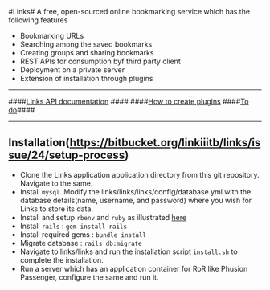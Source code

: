 #Links#
A free, open-sourced online bookmarking service which has the following features
  

 - Bookmarking URLs
 - Searching among the saved bookmarks
 - Creating groups and sharing bookmarks
 - REST APIs for consumption byf third party  client
 - Deployment on a private server
 - Extension of installation through plugins


----------
####[Links API documentation](https://bitbucket.org/linkiiitb/links/wiki/Links%20API%20documentation) ####
####[How to create plugins](https://bytebucket.org/linkiiitb/links/raw/dd93805750416576a9832bc77561546381a41d14/documentation/Design/Plugin%20Architecture/PluginArchitecture.pdf)
####[To do](https://bitbucket.org/linkiiitb/links/issues?status=new&status=open)####

----------
## Installation(https://bitbucket.org/linkiiitb/links/issue/24/setup-process)

  * Clone the Links application application directory from this git repository. Navigate to the same.
  * Install `mysql`. Modify the links/links/links/config/database.yml with the database details(name, username, and password) where you wish for Links to store its data.
  * Install and setup `rbenv` and `ruby` as illustrated [here](https://github.com/sstephenson/rbenv#installation)
  * Install `rails` : `gem install rails`
  * Install required gems : `bundle install`
  * Migrate database : `rails db:migrate`
  * Navigate to links/links and run the installation script `install.sh` to complete the installation.
  * Run a server which has an application container for RoR like Phusion Passenger, configure the same and run it.